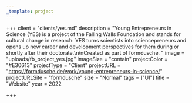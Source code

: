 ```yaml
---
_template: project
---
```


+++
client = "clients/yes.md"
description = "Young Entrepreneurs in Science (YES) is a project of the Falling Walls Foundation and stands for cultural change in research: YES turns scientists into sciencepreneurs and opens up new career and development perspectives for them during or shortly after their doctorate.\n\nCreated as part of formdusche. "
image = "uploads/fb_project_yes.jpg"
imageSize = "contain"
projectColor = "#E30613"
projectType = "Client"
projectURL = "https://formdusche.de/work/young-entrepreneurs-in-science/"
projectURLSite = "formdusche"
size = "Normal"
tags = ["UI"]
title = "Website"
year = 2022

+++
